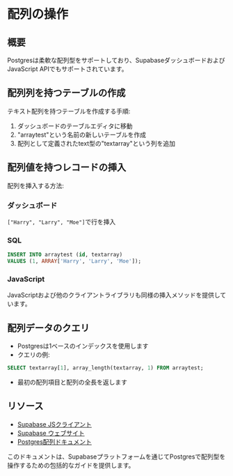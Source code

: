 # 配列の操作

## 概要

Postgresは柔軟な配列型をサポートしており、SupabaseダッシュボードおよびJavaScript APIでもサポートされています。

## 配列列を持つテーブルの作成

テキスト配列を持つテーブルを作成する手順:

1. ダッシュボードのテーブルエディタに移動
2. "arraytest"という名前の新しいテーブルを作成
3. 配列として定義されたtext型の"textarray"という列を追加

## 配列値を持つレコードの挿入

配列を挿入する方法:

### ダッシュボード
`["Harry", "Larry", "Moe"]`で行を挿入

### SQL
```sql
INSERT INTO arraytest (id, textarray)
VALUES (1, ARRAY['Harry', 'Larry', 'Moe']);
```

### JavaScript
JavaScriptおよび他のクライアントライブラリも同様の挿入メソッドを提供しています。

## 配列データのクエリ

- Postgresは1ベースのインデックスを使用します
- クエリの例:
```sql
SELECT textarray[1], array_length(textarray, 1) FROM arraytest;
```
- 最初の配列項目と配列の全長を返します

## リソース

- [Supabase JSクライアント](https://github.com/supabase/supabase-js)
- [Supabase ウェブサイト](https://supabase.com)
- [Postgres配列ドキュメント](https://www.postgresql.org/docs/15/arrays.html)

このドキュメントは、Supabaseプラットフォームを通じてPostgresで配列型を操作するための包括的なガイドを提供します。
